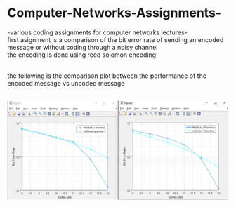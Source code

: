 # Computer-Networks-Assignments-
-various coding assignments for computer networks lectures- 
<br /> first asignment is a comparison of the bit error rate of sending an encoded message or without coding through a noisy channel
<br /> the encoding is done using reed solomon encoding 

<br />the following is the comparison plot between the performance of the encoded message vs uncoded message   
<br />

![comparison plot](/images/screen2.PNG)

